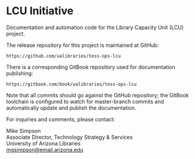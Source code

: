 # LCU Initiative

Documentation and automation code for the Library Capacity Unit (LCU) project.

The release repository for this project is maintained at GitHub:

    https://github.com/ualibraries/tess-ops-lcu
    
There is a corresponding GitBook repository used for documentation publishing:

    https://gitbook.com/book/ualibraries/tess-ops-lcu
    
Note that all commits should go against the GitHub repository; the GitBook toolchain
is configured to watch for master-branch commits and automatically update and publish
the documentation.

For inquiries and comments, please contact:

Mike Simpson  
Associate Director, Technology Strategy & Services  
University of Arizona Libraries  
mgsimpson@email.arizona.edu  
